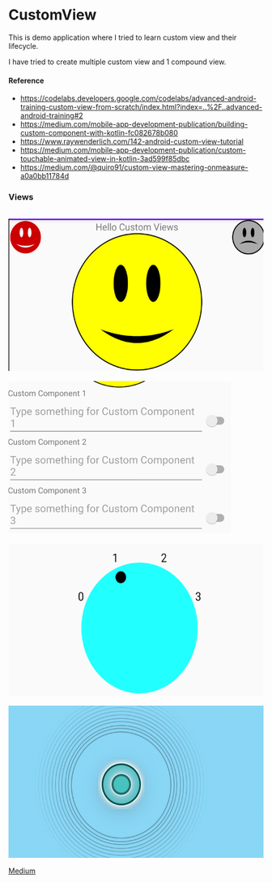 # CustomView
This is demo application where I tried to learn custom view and their lifecycle. 

I have tried to create multiple custom view and 1 compound view.



#### Reference
* https://codelabs.developers.google.com/codelabs/advanced-android-training-custom-view-from-scratch/index.html?index=..%2F..advanced-android-training#2
* https://medium.com/mobile-app-development-publication/building-custom-component-with-kotlin-fc082678b080
* https://www.raywenderlich.com/142-android-custom-view-tutorial
* https://medium.com/mobile-app-development-publication/custom-touchable-animated-view-in-kotlin-3ad599f85dbc
* https://medium.com/@quiro91/custom-view-mastering-onmeasure-a0a0bb11784d

### Views

<br>
<img  height=300 src="https://github.com/droiddevgeeks/CustomView/blob/master/app/src/main/res/raw/screenshot1.png"/>
</br>

<br>
<img  height=300 src="https://github.com/droiddevgeeks/CustomView/blob/master/app/src/main/res/raw/screenshot2.png"/>
</br>

<br>
<img  height=300 src="https://github.com/droiddevgeeks/CustomView/blob/master/app/src/main/res/raw/screenshot3.png"/>
</br>

<br>
<img  height=300 src="https://github.com/droiddevgeeks/CustomView/blob/master/app/src/main/res/raw/screenshot4.png"/>
</br>


[Medium](https://medium.com/@kishankr.maurya)
